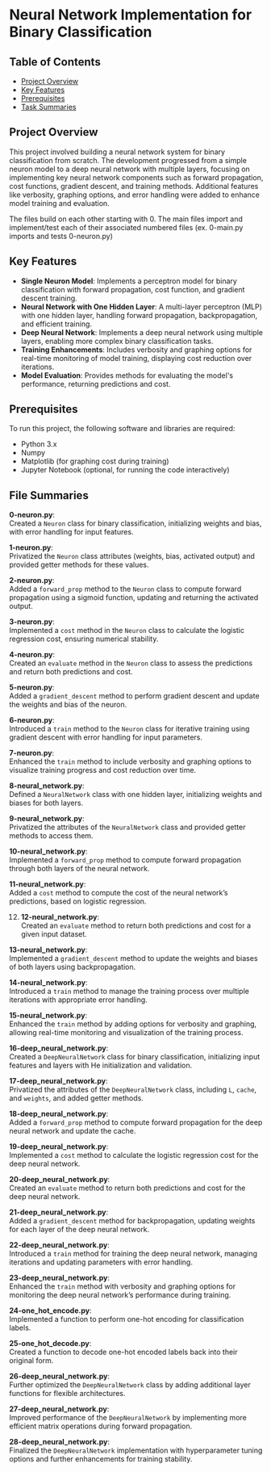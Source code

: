 # Neural Network Implementation for Binary Classification

## Table of Contents
- [Project Overview](#project-overview)
- [Key Features](#key-features)
- [Prerequisites](#prerequisites)
- [Task Summaries](#task-summaries)

## Project Overview

This project involved building a neural network system for binary classification from scratch. The development progressed from a simple neuron model to a deep neural network with multiple layers, focusing on implementing key neural network components such as forward propagation, cost functions, gradient descent, and training methods. Additional features like verbosity, graphing options, and error handling were added to enhance model training and evaluation.

The files build on each other starting with 0. The main files import and implement/test each of their associated numbered files (ex. 0-main.py imports and tests 0-neuron.py)

## Key Features

- **Single Neuron Model**: Implements a perceptron model for binary classification with forward propagation, cost function, and gradient descent training.
- **Neural Network with One Hidden Layer**: A multi-layer perceptron (MLP) with one hidden layer, handling forward propagation, backpropagation, and efficient training.
- **Deep Neural Network**: Implements a deep neural network using multiple layers, enabling more complex binary classification tasks.
- **Training Enhancements**: Includes verbosity and graphing options for real-time monitoring of model training, displaying cost reduction over iterations.
- **Model Evaluation**: Provides methods for evaluating the model's performance, returning predictions and cost.

## Prerequisites

To run this project, the following software and libraries are required:

- Python 3.x
- Numpy
- Matplotlib (for graphing cost during training)
- Jupyter Notebook (optional, for running the code interactively)

## File Summaries

**0-neuron.py**:  
   Created a `Neuron` class for binary classification, initializing weights and bias, with error handling for input features.

**1-neuron.py**:  
   Privatized the `Neuron` class attributes (weights, bias, activated output) and provided getter methods for these values.

**2-neuron.py**:  
   Added a `forward_prop` method to the `Neuron` class to compute forward propagation using a sigmoid function, updating and returning the activated output.

**3-neuron.py**:  
   Implemented a `cost` method in the `Neuron` class to calculate the logistic regression cost, ensuring numerical stability.

**4-neuron.py**:  
   Created an `evaluate` method in the `Neuron` class to assess the predictions and return both predictions and cost.

**5-neuron.py**:  
   Added a `gradient_descent` method to perform gradient descent and update the weights and bias of the neuron.

**6-neuron.py**:  
   Introduced a `train` method to the `Neuron` class for iterative training using gradient descent with error handling for input parameters.

**7-neuron.py**:  
   Enhanced the `train` method to include verbosity and graphing options to visualize training progress and cost reduction over time.

**8-neural_network.py**:  
   Defined a `NeuralNetwork` class with one hidden layer, initializing weights and biases for both layers.

**9-neural_network.py**:  
   Privatized the attributes of the `NeuralNetwork` class and provided getter methods to access them.

**10-neural_network.py**:  
    Implemented a `forward_prop` method to compute forward propagation through both layers of the neural network.

**11-neural_network.py**:  
    Added a `cost` method to compute the cost of the neural network’s predictions, based on logistic regression.

12. **12-neural_network.py**:  
    Created an `evaluate` method to return both predictions and cost for a given input dataset.

**13-neural_network.py**:  
    Implemented a `gradient_descent` method to update the weights and biases of both layers using backpropagation.

**14-neural_network.py**:  
    Introduced a `train` method to manage the training process over multiple iterations with appropriate error handling.

**15-neural_network.py**:  
    Enhanced the `train` method by adding options for verbosity and graphing, allowing real-time monitoring and visualization of the training process.

**16-deep_neural_network.py**:  
    Created a `DeepNeuralNetwork` class for binary classification, initializing input features and layers with He initialization and validation.

**17-deep_neural_network.py**:  
    Privatized the attributes of the `DeepNeuralNetwork` class, including `L`, `cache`, and `weights`, and added getter methods.

**18-deep_neural_network.py**:  
    Added a `forward_prop` method to compute forward propagation for the deep neural network and update the cache.

**19-deep_neural_network.py**:  
    Implemented a `cost` method to calculate the logistic regression cost for the deep neural network.

**20-deep_neural_network.py**:  
    Created an `evaluate` method to return both predictions and cost for the deep neural network.

**21-deep_neural_network.py**:  
    Added a `gradient_descent` method for backpropagation, updating weights for each layer of the deep neural network.

**22-deep_neural_network.py**:  
    Introduced a `train` method for training the deep neural network, managing iterations and updating parameters with error handling.

**23-deep_neural_network.py**:  
    Enhanced the `train` method with verbosity and graphing options for monitoring the deep neural network’s performance during training.

**24-one_hot_encode.py**:  
    Implemented a function to perform one-hot encoding for classification labels.

**25-one_hot_decode.py**:  
    Created a function to decode one-hot encoded labels back into their original form.

**26-deep_neural_network.py**:  
    Further optimized the `DeepNeuralNetwork` class by adding additional layer functions for flexible architectures.

**27-deep_neural_network.py**:  
    Improved performance of the `DeepNeuralNetwork` by implementing more efficient matrix operations during forward propagation.

**28-deep_neural_network.py**:  
    Finalized the `DeepNeuralNetwork` implementation with hyperparameter tuning options and further enhancements for training stability.
